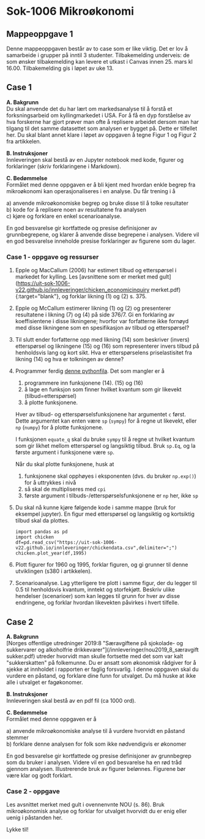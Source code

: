 # Sok-1006 Mikroøkonomi

## Mappeoppgave 1    

Denne mappeoppgaven består av to case som er like viktig. Det er lov å samarbeide i grupper på inntil 3 studenter. Tilbakemelding underveis: de som ønsker tilbakemelding kan levere et utkast i Canvas innen 25. mars kl 16.00. Tilbakemelding gis i løpet av uke 13.  

## Case 1    

**A. Bakgrunn**       
Du skal anvende det du har lært om markedsanalyse til å forstå et forksningsarbeid om kyllingmarkedet i USA. For å få en dyp forståelse av hva forskerne har gjort prøver man ofte å replisere arbeidet dersom man har tilgang til det samme datasettet som analysen er bygget på. Dette er tilfellet her. Du skal blant annet klare i løpet av oppgaven å tegne Figur 1 og Figur 2 fra artikkelen.    

**B. Instruksjoner**       
Innleveringen skal bestå av en Jupyter notebook med kode, figurer og forklaringer (skriv forklaringene i Markdown).   

**C. Bedømmelse**    
Formålet med denne oppgaven er å bli kjent med hvordan enkle begrep fra mikroøkonomi kan operasjonaliseres i en analyse. Du får trening i å      

a) anvende mikroøkonomiske begrep og bruke disse til å tolke resultater     
b) kode for å replisere noen av resultatene fra analysen   
c) kjøre og forklare en enkel scenarioanalyse.   

En god besvarelse gir kortfattede og presise definisjoner av grunnbegrepene, og klarer å anvende disse begrepene i analysen. Videre vil en god besvarelse inneholde presise forklaringer av figurene som du lager.    

### Case 1 - oppgave og ressurser     


1. Epple og MacCallum (2006) har estimert tilbud og etterspørsel i markedet for kylling. Les [avsnittene som er merket med gult](https://uit-sok-1006-v22.github.io/innleveringer/chicken_economicinquiry merket.pdf){:target="blank"}, og forklar likning (1) og (2) s. 375.

2. Epple og McCallum estimerer likning (1) og (2) og presenterer resultatene i likning (7) og (4) på side 376/7. Gi en forklaring av koeffisientene i disse likningene; hvorfor var forfatterne ikke fornøyd med disse likningene som en spesifikasjon av tilbud og etterspørsel?   

3. Til slutt ender forfatterne opp med likning (14) som beskriver (invers) etterspørsel og likningene (15) og (16) som representerer invers tilbud på henholdsvis lang og kort sikt. Hva er etterspørselens priselastisitet fra likning (14) og hva er tolkningen av denne?


4. Programmer ferdig [denne pythonfila](https://uit-sok-1006-v22.github.io/innleveringer/chicken.py). Det som mangler er å 

    1. programmere inn funksjonene (14). (15) og (16)
    2. å lage en funksjon som finner hvilket kvantum som gir likevekt (tilbud=etterspørsel) 
    2. å plotte funksjonene. 

    Hver av tilbud- og etterspørselsfunksjonene har argumentet `c` først. Dette argumentet kan enten være `sp` (`sympy`) for å regne ut likevekt, eller `np` (`numpy`) for å plotte funksjonene. 
    
    I funksjonen `equate_q` skal du bruke `sympy` til å regne ut hvilket kvantum som gir likhet mellom etterspørsel og langsiktig tilbud. Bruk `sp.Eq`, og la første argument i funksjonene være `sp`.
    
    Når du skal plotte funksjonene, husk at
    
    1. funksjonene skal opphøyes i eksponenten (dvs. du bruker `np.exp()`) for å uttrykkes i nivå
    2. så skal de multipliseres med `cpi`
    3. første argument i tilbuds-/etterspørselsfunksjonene er `np` her, ikke `sp`
    
5. Du skal nå kunne kjøre følgende kode i samme mappe (bruk for eksempel jupyter). En figur med etterspørsel og langsiktig og kortsiktig tilbud skal da plottes. 
    
    ```
    import pandas as pd
    import chicken
    df=pd.read_csv("https://uit-sok-1006-v22.github.io/innleveringer/chickendata.csv",delimiter=";")
    chicken.plot_year(df,1995)
    ```
    
6. Plott figurer for 1960 og 1995, forklar figuren, og gi grunner til denne utviklingen (s380 i artikkelen).   

7. Scenarioanalyse. Lag ytterligere tre plott i samme figur, der du legger til 0.5 til henholdsvis kvantum, inntekt og storfekjøtt. Beskriv ulike hendelser (scenarioer) som kan legges til grunn for hver av disse endringene, og forklar hvordan likevekten påvirkes i hvert tilfelle.

## Case 2    

**A. Bakgrunn**     
[Norges offentlige utredninger 2019:8 "Særavgiftene på sjokolade- og sukkervarer og alkoholfrie drikkevarer"](/innleveringer/nou2019_8_særavgift sukker.pdf) utreder hvorvidt man skulle fortsette med det som var kalt "sukkerskatten" på folkemunne. Du er ansatt som økonomisk rådgiver for å sjekke at innholdet i rapporten er faglig forsvarlig. I denne oppgaven skal du vurdere en påstand, og forklare dine funn for utvalget. Du må huske at ikke alle i utvalget er fagøkonomer.   

**B. Instruksjoner**      
Innleveringen skal bestå av en pdf fil (ca 1000 ord).   

**C. Bedømmelse**     
Formålet med denne oppgaven er å       

a) anvende mikroøkonomiske analyse til å vurdere hvorvidt en påstand stemmer     
b) forklare denne analysen for folk som ikke nødvendigvis er økonomer   
   

En god besvarelse gir kortfattede og presise definisjoner av grunnbegrep som du bruker i analysen. Videre vil en god besvarelse ha en rød tråd gjennom analysen. Illustrerende bruk av figurer belønnes. Figurene bør være klar og godt forklart.    

### Case 2 - oppgave     

Les avsnittet merket med gult i ovennenvnte NOU (s. 86). Bruk mikroøkonomisk analyse og forklar for utvalget hvorvidt du er enig eller uenig i påstanden her.     


Lykke til!



